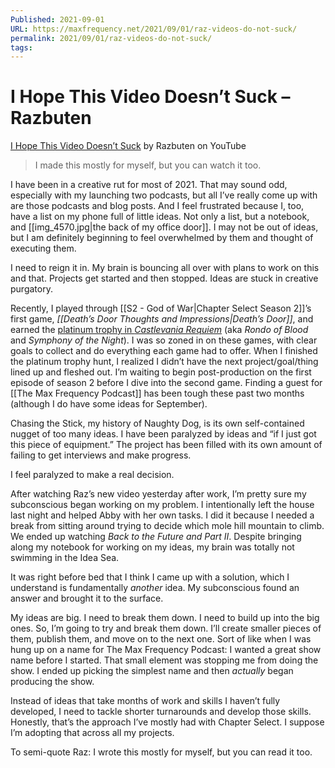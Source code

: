 ```yaml
---
Published: 2021-09-01
URL: https://maxfrequency.net/2021/09/01/raz-videos-do-not-suck/
permalink: 2021/09/01/raz-videos-do-not-suck/
tags:
---
```

# I Hope This Video Doesn’t Suck – Razbuten

[I Hope This Video Doesn’t Suck](https://www.youtube.com/watch?v=7HiNO5Q-mmY) by Razbuten on YouTube

> I made this mostly for myself, but you can watch it too.

I have been in a creative rut for most of 2021. That may sound odd, especially with my launching two podcasts, but all I’ve really come up with are those podcasts and blog posts. And I feel frustrated because I, too, have a list on my phone full of little ideas. Not only a list, but a notebook, and [[img_4570.jpg|the back of my office door]]. I may not be out of ideas, but I am definitely beginning to feel overwhelmed by them and thought of executing them.

I need to reign it in. My brain is bouncing all over with plans to work on this and that. Projects get started and then stopped. Ideas are stuck in creative purgatory.

Recently, I played through [[S2 - God of War|Chapter Select Season 2]]’s first game, *[[Death’s Door Thoughts and Impressions|Death’s Door]]*, and earned the [platinum trophy in *Castlevania Requiem*](https://twitter.com/MaxRoberts143/status/1432448505507983362) (aka *Rondo of Blood* and *Symphony of the Night*). I was so zoned in on these games, with clear goals to collect and do everything each game had to offer. When I finished the platinum trophy hunt, I realized I didn’t have the next project/goal/thing lined up and fleshed out. I’m waiting to begin post-production on the first episode of season 2 before I dive into the second game. Finding a guest for [[The Max Frequency Podcast]] has been tough these past two months (although I do have some ideas for September).

Chasing the Stick, my history of Naughty Dog, is its own self-contained nugget of too many ideas. I have been paralyzed by ideas and “if I just got this piece of equipment.” The project has been filled with its own amount of failing to get interviews and make progress.

I feel paralyzed to make a real decision.

After watching Raz’s new video yesterday after work, I’m pretty sure my subconscious began working on my problem. I intentionally left the house last night and helped Abby with her own tasks. I did it because I needed a break from sitting around trying to decide which mole hill mountain to climb. We ended up watching *Back to the Future and Part II*. Despite bringing along my notebook for working on my ideas, my brain was totally not swimming in the Idea Sea.

It was right before bed that I think I came up with a solution, which I understand is fundamentally *another* idea. My subconscious found an answer and brought it to the surface.

My ideas are big. I need to break them down. I need to build up into the big ones. So, I’m going to try and break them down. I’ll create smaller pieces of them, publish them, and move on to the next one. Sort of like when I was hung up on a name for The Max Frequency Podcast: I wanted a great show name before I started. That small element was stopping me from doing the show. I ended up picking the simplest name and then *actually* began producing the show.

Instead of ideas that take months of work and skills I haven’t fully developed, I need to tackle shorter turnarounds and develop those skills. Honestly, that’s the approach I’ve mostly had with Chapter Select. I suppose I’m adopting that across all my projects.

To semi-quote Raz: I wrote this mostly for myself, but you can read it too.